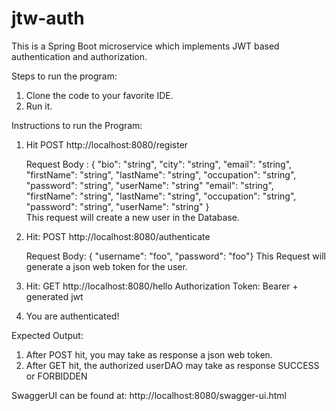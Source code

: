 # jtw-auth
This is a Spring Boot microservice which implements JWT based authentication and authorization.

Steps to run the program:
1. Clone the code to your favorite IDE.
2. Run it.

Instructions to run the Program:
1. Hit POST http://localhost:8080/register

   Request Body : {
                    "bio": "string",
                    "city": "string",
                    "email": "string",
                    "firstName": "string",
                    "lastName": "string",
                    "occupation": "string",
                    "password": "string",
                    "userName": "string"
                    "email": "string",
                    "firstName": "string",
                    "lastName": "string",
                    "occupation": "string",
                    "password": "string",
                    "userName": "string"
                  }        
   This request will create a new user in the Database.               
2. Hit: POST http://localhost:8080/authenticate

   Request Body: { "username": "foo", "password": "foo"}
   This Request will generate a json web token for the user.
3. Hit: GET http://localhost:8080/hello
   Authorization Token: Bearer + generated jwt
4. You are authenticated!
   
Expected Output:
1. After POST hit, you may take as response a json web token.
2. After GET hit, the authorized userDAO may take as response SUCCESS or FORBIDDEN

SwaggerUI can be found at: http://localhost:8080/swagger-ui.html